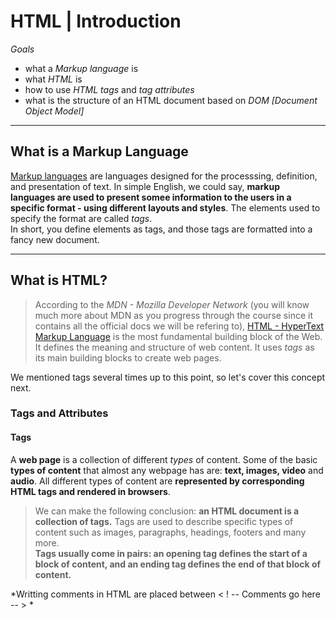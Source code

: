 # HTML | Introduction  
*Goals*  
* what a *Markup language* is  
* what *HTML* is  
* how to use *HTML tags* and *tag attributes*  
* what is the structure of an HTML document based on *DOM [Document Object Model]*  
  
---  
    
## What is a Markup Language  
[Markup languages](https://en.wikipedia.org/wiki/Markup_language) are languages designed for the processsing, definition, and presentation of text.
In simple English, we could say, **markup languages are used to present somee information to the users in a specific format -
 using different layouts and styles**. The elements used to specify the format are called *tags*.  
 In short,  you define elements as tags, and those tags are formatted into a fancy new document.  
  
---  
  

## What is HTML?  
> According to the *MDN - Mozilla Developer Network* (you will know much more about MDN as you progress through the course since it contains all the official docs we will be refering to),
[HTML - HyperText Markup Language](https://developer.mozilla.org/en-US/docs/Web/HTML) is the most fundamental building block of the Web. 
It defines the meaning and structure of web content. 
It uses *tags* as its main building blocks to create web pages.  
  
  
We mentioned tags several times up to this point, so let's cover this concept next.  
  
### Tags and Attributes  
#### Tags  
A **web page** is a collection of different *types* of content. Some of the basic **types of content** that almost any webpage has are:
**text, images, video** and **audio**. All different types of content are **represented by corresponding HTML tags and rendered in browsers**.  
> We can make the following conclusion: **an HTML document is a collection of tags.**
Tags are used to describe specific types of content such as images, paragraphs, headings, footers and many more.  
> **Tags usually come in pairs: an opening tag defines the start of a block of content, and an ending tag defines the end of that block of content.**  
  
*Writting comments in HTML are placed between < ! --  Comments go here -- > *   




